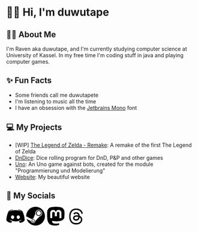 # 👋🏻 Hi, I'm duwutape

## 🙋🏻 About Me
I'm Raven aka duwutape, and I'm currently studying computer science at University of Kassel. 
In my free time I'm coding stuff in java and playing computer games.

## ✨ Fun Facts
- Some friends call me duwutapete
- I'm listening to music all the time
- I have an obsession with the [Jetbrains Mono](https://www.jetbrains.com/lp/mono/) font

## 💻 My Projects
- [WIP] [The Legend of Zelda - Remake](https://github.com/Duwutape/tloz_remake): A remake of the first The Legend of Zelda
- [DnDice](https://github.com/Duwutape/DnDice): Dice rolling program for DnD, P&P and other games
- [Uno](https://github.com/Duwutape/UNO_Uni): An Uno game against bots, created for the module "Programmierung und Modelierung"
- [Website](https://duwutape.github.io/homepage.html): My beautiful website

## 📲 My Socials

[<img src="res/discord.png" height="50px" alt="discord" title="Discord">](https://discordapp.com/users/489439348924612608)
[<img src="res/steam.png" height="50px" alt="steam" title="Steam">](https://steamcommunity.com/id/dafamasa)
[<img src="res/mastodon.png" height="50px" alt="mastodon" title="Mastodon">](https://tech.lgbt/@raven_lgh)
[<img src="res/threads.png" height="50px" alt="threads" title="Threads">](https://www.threads.net/@duwutape)